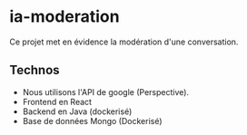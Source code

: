 # ia-moderation

Ce projet met en évidence la modération d'une conversation.

## Technos

- Nous utilisons l'API de google (Perspective).
- Frontend en React
- Backend en Java (dockerisé)
- Base de données Mongo (Dockerisé)